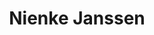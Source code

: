 ---
order: 20
category: residents
layout: post
title: Nienke Janssen
profession: product design
website: www.nienkejanssen.com
image: /images/residents/nienkejanssen_01.png
---